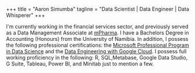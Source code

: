 +++
title = "Aaron Simumba"
tagline = "Data Scientist | Data Engineer | Data Whisperer"
+++


I'm currently working in the financial services sector, and previously served as a Data Management Associate at [mPharma](https://mpharma.com/). I have a Bachelors Degree in Accounting (Honours) from the University of Namibia. In addition, I possess the following professional certifications: the [Microsoft Professional Program in Data Science](https://academy.microsoft.com/en-us/certificates/1C73C694-ED41-43BA-9B97-1F87E7FC2290) and the [Data Engineering with Google Cloud](https://www.coursera.org/account/accomplishments/specialization/certificate/WEM4BTHMEC5V). I possess full working proficiency in the following: R, SQL,Metabase, Google Data Studio, G Suite, Tableau, Power BI, and Minitab just to mention a few.